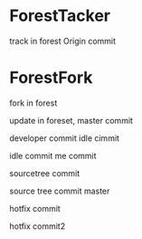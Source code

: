 # ForestTacker
track in forest
Origin commit
# ForestFork
fork in forest

update in foreset, master commit

developer commit
idle cimmit

idle commit
me commit


sourcetree commit

source tree commit master

hotfix commit

hotfix commit2
